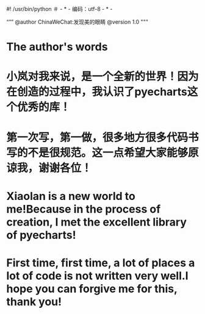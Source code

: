 #! /usr/bin/python
＃ -  *  - 编码：utf-8  -  *  - 

“””
  @author ChinaWeChat:发现美的眼睛
  @version 1.0
"""

# The author's words
# 小岚对我来说，是一个全新的世界！因为在创造的过程中，我认识了pyecharts这个优秀的库！
# 第一次写，第一做，很多地方很多代码书写的不是很规范。这一点希望大家能够原谅我，谢谢各位！
# Xiaolan is a new world to me!Because in the process of creation, I met the excellent library of pyecharts!
# First time, first time, a lot of places a lot of code is not written very well.I hope you can forgive me for this, thank you!
